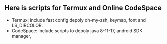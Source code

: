 ## Here is scripts for Termux and Online CodeSpace

- Termux: include fast config depoly oh-my-zsh, keymap, font and LS_DIRCOLOR.
- CodeSpace: include scripts to depoly java 8-11-17, android SDK manager,
